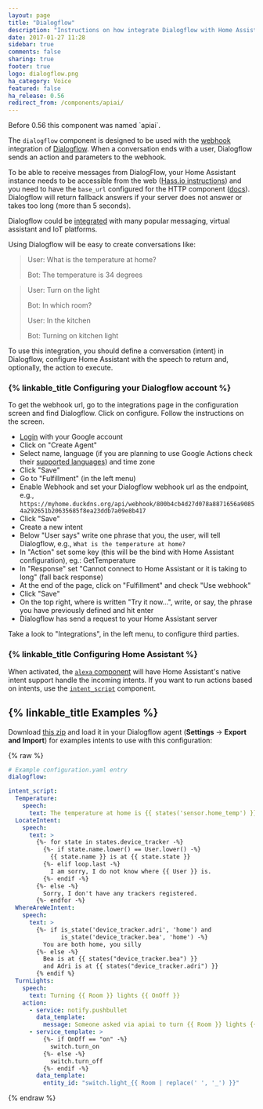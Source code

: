 ```yaml
---
layout: page
title: "Dialogflow"
description: "Instructions on how integrate Dialogflow with Home Assistant."
date: 2017-01-27 11:28
sidebar: true
comments: false
sharing: true
footer: true
logo: dialogflow.png
ha_category: Voice
featured: false
ha_release: 0.56
redirect_from: /components/apiai/
---
```


<p class='note'>
Before 0.56 this component was named `apiai`.
</p>

The `dialogflow` component is designed to be used with the [webhook](https://dialogflow.com/docs/fulfillment#webhook) integration of [Dialogflow](https://dialogflow.com/). When a conversation ends with a user, Dialogflow sends an action and parameters to the webhook.

To be able to receive messages from DialogFlow, your Home Assistant instance needs to be accessible from the web ([Hass.io instructions](/addons/duckdns/)) and you need to have the `base_url` configured for the HTTP component ([docs](https://www.home-assistant.io/components/http/#base_url)). Dialogflow will return fallback answers if your server does not answer or takes too long (more than 5 seconds).

Dialogflow could be [integrated](https://dialogflow.com/docs/integrations/) with many popular messaging, virtual assistant and IoT platforms.

Using Dialogflow will be easy to create conversations like:

 > User: What is the temperature at home?
 >
 > Bot: The temperature is 34 degrees

 > User: Turn on the light
 >
 > Bot: In which room?
 >
 > User: In the kitchen
 >
 > Bot: Turning on kitchen light

To use this integration, you should define a conversation (intent) in Dialogflow, configure Home Assistant with the speech to return and, optionally, the action to execute.

### {% linkable_title Configuring your Dialogflow account %}

To get the webhook url, go to the integrations page in the configuration screen and find Dialogflow. Click on configure. Follow the instructions on the screen.

- [Login](https://console.dialogflow.com/) with your Google account
- Click on "Create Agent"
- Select name, language (if you are planning to use Google Actions check their [supported languages](https://support.google.com/assistant/answer/7108196?hl=en)) and time zone
- Click "Save"
- Go to "Fulfillment" (in the left menu)
- Enable Webhook and set your Dialogflow webhook url as the endpoint, e.g., `https://myhome.duckdns.org/api/webhook/800b4cb4d27d078a8871656a90854a292651b20635685f8ea23ddb7a09e8b417`
- Click "Save"
- Create a new intent
- Below "User says" write one phrase that you, the user, will tell Dialogflow, e.g., `What is the temperature at home?`
- In "Action" set some key (this will be the bind with Home Assistant configuration), eg.: GetTemperature
- In "Response" set "Cannot connect to Home Assistant or it is taking to long" (fall back response)
- At the end of the page, click on "Fulfillment" and check "Use webhook"
- Click "Save"
- On the top right, where is written "Try it now...", write, or say, the phrase you have previously defined and hit enter
- Dialogflow has send a request to your Home Assistant server

Take a look to "Integrations", in the left menu, to configure third parties.

### {% linkable_title Configuring Home Assistant %}

When activated, the [`alexa` component](/components/alexa/) will have Home Assistant's native intent support handle the incoming intents. If you want to run actions based on intents, use the [`intent_script`](/components/intent_script) component.

## {% linkable_title Examples %}

Download [this zip](https://github.com/home-assistant/home-assistant.github.io/blob/next/source/assets/HomeAssistant_APIAI.zip) and load it in your Dialogflow agent (**Settings** -> **Export and Import**) for examples intents to use with this configuration:

{% raw %}
```yaml
# Example configuration.yaml entry
dialogflow:

intent_script:
  Temperature:
    speech:
      text: The temperature at home is {{ states('sensor.home_temp') }} degrees
  LocateIntent:
    speech:
      text: >
        {%- for state in states.device_tracker -%}
          {%- if state.name.lower() == User.lower() -%}
            {{ state.name }} is at {{ state.state }}
          {%- elif loop.last -%}
            I am sorry, I do not know where {{ User }} is.
          {%- endif -%}
        {%- else -%}
          Sorry, I don't have any trackers registered.
        {%- endfor -%}
  WhereAreWeIntent:
    speech:
      text: >
        {%- if is_state('device_tracker.adri', 'home') and
               is_state('device_tracker.bea', 'home') -%}
          You are both home, you silly
        {%- else -%}
          Bea is at {{ states("device_tracker.bea") }}
          and Adri is at {{ states("device_tracker.adri") }}
        {% endif %}
  TurnLights:
    speech:
      text: Turning {{ Room }} lights {{ OnOff }}
    action:
      - service: notify.pushbullet
        data_template:
          message: Someone asked via apiai to turn {{ Room }} lights {{ OnOff }}
      - service_template: >
          {%- if OnOff == "on" -%}
            switch.turn_on
          {%- else -%}
            switch.turn_off
          {%- endif -%}
        data_template:
          entity_id: "switch.light_{{ Room | replace(' ', '_') }}"
```
{% endraw %}

